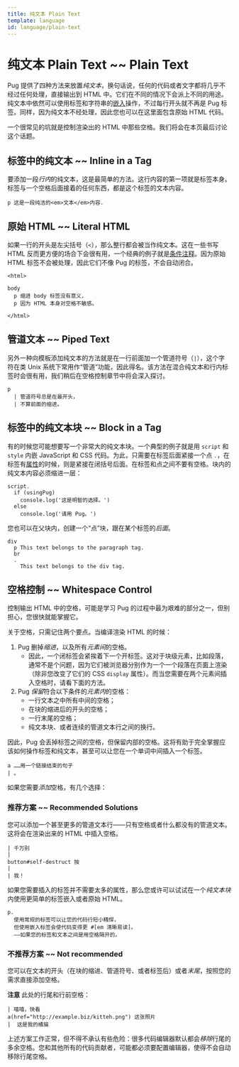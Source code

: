 ```yaml
---
title: 纯文本 Plain Text
template: language
id: language/plain-text
---
```


# 纯文本 Plain Text ~~ Plain Text

Pug 提供了四种方法来放置*纯文本*，换句话说，任何的代码或者文字都将几乎不经过任何处理，直接输出到 HTML 中。它们在不同的情况下会派上不同的用途。纯文本中依然可以使用标签和字符串的[嵌入][interpolation]操作，不过每行开头就不再是 Pug 标签。同样，因为纯文本不经处理，因此您也可以在这里面包含原始 HTML 代码。

一个很常见的坑就是控制渲染出的 HTML 中那些空格。我们将会在本页最后讨论这个话题。

## 标签中的纯文本 ~~ Inline in a Tag

要添加一段*行内*的纯文本，这是最简单的方法。这行内容的第一项就是标签本身。标签与一个空格后面接着的任何东西，都是这个标签的文本内容。

```pug-preview
p 这是一段纯洁的<em>文本</em>内容.
```

## 原始 HTML ~~ Literal HTML

如果一行的开头是左尖括号（`<`），那么整行都会被当作纯文本。这在一些书写 HTML 反而更方便的场合下会很有用，一个经典的例子就是[条件注释][conditional comments]。因为原始 HTML 标签不会被处理，因此它们不像 Pug 的标签，不会自动闭合。

```pug-preview
<html>

body
  p 缩进 body 标签没有意义，
  p 因为 HTML 本身对空格不敏感。

</html>
```

## 管道文本 ~~ Piped Text

另外一种向模板添加纯文本的方法就是在一行前面加一个管道符号（`|`），这个字符在类 Unix 系统下常用作“管道”功能，因此得名。该方法在混合纯文本和行内标签时会很有用，我们稍后在空格控制章节中将会深入探讨。

```pug-preview
p
  | 管道符号总是在最开头，
  | 不算前面的缩进。
```

## 标签中的纯文本块 ~~ Block in a Tag

有的时候您可能想要写一个非常大的纯文本块。一个典型的例子就是用 `script` 和 `style` 内嵌 JavaScript 和 CSS 代码。为此，只需要在标签后面紧接一个点 `.`，在标签有[属性][attributes]的时候，则是紧接在闭括号后面。在标签和点之间不要有空格。块内的纯文本内容必须缩进一层：

```pug-preview
script.
  if (usingPug)
    console.log('这是明智的选择。')
  else
    console.log('请用 Pug。')
```

您也可以在父块内，创建一个“点”块，跟在某个标签的*后面*。

```pug-preview
div
  p This text belongs to the paragraph tag.
  br
  .
    This text belongs to the div tag.
```

## 空格控制 ~~ Whitespace Control

控制输出 HTML 中的空格，可能是学习 Pug 的过程中最为艰难的部分之一，但别担心，您很快就能掌握它。

关于空格，只需记住两个要点。当编译渲染 HTML 的时候：
1. Pug 删掉*缩进*，以及所有*元素间*的空格。
    * 因此，一个闭标签会紧挨着下一个开标签。这对于块级元素，比如段落，通常不是个问题，因为它们被浏览器分别作为一个一个段落在页面上渲染（除非您改变了它们的 CSS `display` 属性）。而当您需要在两个元素间插入空格时，请看下面的方法。
2. Pug *保留*符合以下条件的*元素内*的空格：
    * 一行文本之中所有中间的空格；
    * 在块的缩进后的开头的空格；
    * 一行末尾的空格；
    * 纯文本块、或者连续的管道文本行之间的换行。

因此，Pug 会丢掉标签之间的空格，但保留内部的空格。这将有助于完全掌握应该如何操作标签和纯文本，甚至可以让您在一个单词中间插入一个标签。

```pug-preview
a ……用一个链接结束的句子
| 。
```

如果您需要*添加*空格，有几个选择：

### 推荐方案 ~~ Recommended Solutions

您可以添加一个甚至更多的管道文本行——只有空格或者什么都没有的管道文本。这将会在渲染出来的 HTML 中插入空格。

```pug-preview
| 千万别
|
button#self-destruct 按
|
| 我！
```

如果您需要插入的标签并不需要太多的属性，那么您或许可以试试在一个*纯文本块*内使用更简单的标签嵌入或者原始 HTML。

```pug-preview
p.
  使用常规的标签可以让您的代码行短小精悍，
  但使用嵌入标签会使代码变得更 #[em 清晰易读]。
  ——如果您的标签和文本之间是用空格隔开的。
```

### 不推荐方案 ~~ Not recommended

您可以在文本的开头（在块的缩进、管道符号、或者标签后）或者*末尾*，按照您的需求直接添加空格。

**注意** 此处的行尾和行前空格：

```pug-preview
| 嘻嘻，快看 
a(href="http://example.biz/kitteh.png") 这张照片
|  这是我的橘猫
```

上述方案工作正常，但不得不承认有些危险：很多代码编辑器默认都会*移除*行尾的多余空格。您和其他所有的代码贡献者，可能都必须要配置编辑器，使得不会自动移除行尾空格。

[interpolation]: interpolation.html
[conditional comments]: comments.html#conditional-comments
[attributes]: attributes.html
